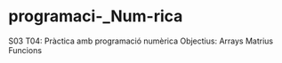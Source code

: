 # programaci-_Num-rica
S03 T04: Pràctica amb programació numèrica
Objectius:
Arrays
Matrius
Funcions
